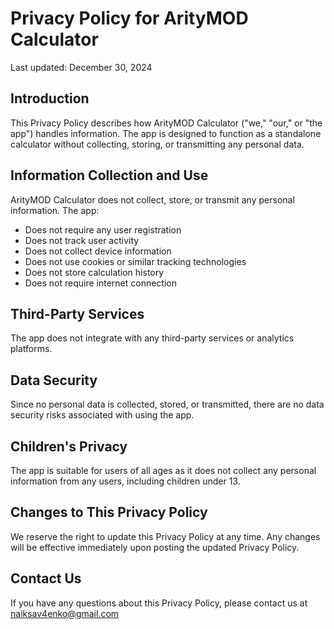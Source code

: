 # Privacy Policy for ArityMOD Calculator

Last updated: December 30, 2024

## Introduction

This Privacy Policy describes how ArityMOD Calculator ("we," "our," or "the app") handles information. The app is designed to function as a standalone calculator without collecting, storing, or transmitting any personal data.

## Information Collection and Use

ArityMOD Calculator does not collect, store, or transmit any personal information. The app:
- Does not require any user registration
- Does not track user activity
- Does not collect device information
- Does not use cookies or similar tracking technologies
- Does not store calculation history
- Does not require internet connection

## Third-Party Services

The app does not integrate with any third-party services or analytics platforms.

## Data Security

Since no personal data is collected, stored, or transmitted, there are no data security risks associated with using the app.

## Children's Privacy

The app is suitable for users of all ages as it does not collect any personal information from any users, including children under 13.

## Changes to This Privacy Policy

We reserve the right to update this Privacy Policy at any time. Any changes will be effective immediately upon posting the updated Privacy Policy.

## Contact Us

If you have any questions about this Privacy Policy, please contact us at naiksav4enko@gmail.com
